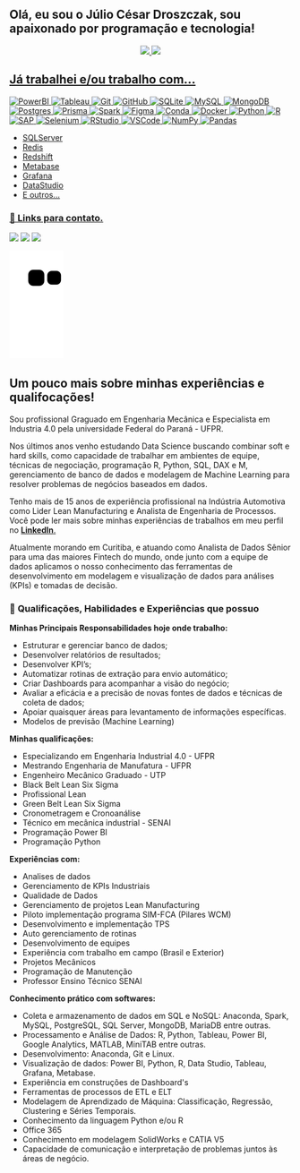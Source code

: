 ## Olá, eu sou o Júlio César Droszczak, sou apaixonado por programação e tecnologia!
<div align="center">
  <a href="https://github.com/Droszczak">
  <img height="180em" src="https://github-readme-stats.vercel.app/api?username=Droszczak&show_icons=true&title_color=fff&icon_color=79ff97&text_color=9f9f9f&bg_color=151515&count_private=true"/>
  <img height="180em" src="https://github-readme-stats.vercel.app/api/top-langs/?username=Droszczak&layout=compact&title_color=fff&icon_color=79ff97&text_color=9f9f9f&bg_color=151515&count_private=true"/>
</div>

## Já trabalhei e/ou trabalho com...
![PowerBI](https://img.shields.io/badge/PowerBI-F2C811?style=for-the-badge&logo=Power%20BI&logoColor=white)
![Tableau](https://img.shields.io/badge/Tableau-E97627?style=for-the-badge&logo=Tableau&logoColor=white)
![Git](https://img.shields.io/badge/git-%23F05033.svg?style=for-the-badge&logo=git&logoColor=white)
![GitHub](https://img.shields.io/badge/github-%23121011.svg?style=for-the-badge&logo=github&logoColor=white)
![SQLite](https://img.shields.io/badge/SQLite-07405E?style=for-the-badge&logo=sqlite&logoColor=white)
![MySQL](https://img.shields.io/badge/MySQL-005C84?style=for-the-badge&logo=mysql&logoColor=white)
![MongoDB](https://img.shields.io/badge/MongoDB-%234ea94b.svg?style=for-the-badge&logo=mongodb&logoColor=white)
![Postgres](https://img.shields.io/badge/postgres-%23316192.svg?style=for-the-badge&logo=postgresql&logoColor=white)
![Prisma](https://img.shields.io/badge/Prisma-3982CE?style=for-the-badge&logo=Prisma&logoColor=white)
![Spark](https://img.shields.io/badge/Apache_Spark-FFFFFF?style=for-the-badge&logo=apachespark&logoColor=#E35A16)
![Figma](https://img.shields.io/badge/Figma-F24E1E?style=for-the-badge&logo=figma&logoColor=white)
![Conda](https://img.shields.io/badge/conda-342B029.svg?&style=for-the-badge&logo=anaconda&logoColor=white)
![Docker](https://img.shields.io/badge/Docker-2CA5E0?style=for-the-badge&logo=docker&logoColor=white)
![Python](https://img.shields.io/badge/Python-FFD43B?style=for-the-badge&logo=python&logoColor=blue)
![R](https://img.shields.io/badge/R-276DC3?style=for-the-badge&logo=r&logoColor=white)
![SAP](https://img.shields.io/badge/SAP-0FAAFF?style=for-the-badge&logo=sap&logoColor=white)
![Selenium](https://img.shields.io/badge/Selenium-43B02A?style=for-the-badge&logo=Selenium&logoColor=white)
![RStudio](https://img.shields.io/badge/RStudio-75AADB?style=for-the-badge&logo=RStudio&logoColor=white)
![VSCode](https://img.shields.io/badge/VSCode-0078D4?style=for-the-badge&logo=visual%20studio%20code&logoColor=white)
![NumPy](https://img.shields.io/badge/Numpy-777BB4?style=for-the-badge&logo=numpy&logoColor=white)
![Pandas](https://img.shields.io/badge/Pandas-2C2D72?style=for-the-badge&logo=pandas&logoColor=white)
- SQLServer
- Redis
- Redshift
- Metabase
- Grafana
- DataStudio
- E outros...

### 🔗 Links para contato.
 
<div>
  <a href="https://www.linkedin.com/in/julio-cesar-droszczak" target="_blank"><img src="https://img.shields.io/badge/-LinkedIn-%230077B5?style=for-the-badge&logo=linkedin&logoColor=white" target="_blank"></a>
  <a href="https://instagram.com/juliocesardroszczak" target="_blank"><img src="https://img.shields.io/badge/-Instagram-%23E4405F?style=for-the-badge&logo=instagram&logoColor=white" target="_blank"></a>
  <a href = "mailto:julio.droszczak@ufpr.br"><img src="https://img.shields.io/badge/Microsoft_Outlook-0078D4?style=for-the-badge&logo=microsoft-outlook&logoColor=white"></a>
 
  ![Snake animation](https://github.com/rafaballerini/rafaballerini/blob/output/github-contribution-grid-snake.svg)
 
</div>


## Um pouco mais sobre minhas experiências e qualifocações!


Sou profissional Graguado em Engenharia Mecânica e Especialista em Industria 4.0 pela universidade Federal do Paraná - UFPR.

Nos últimos anos venho estudando Data Science buscando combinar soft e hard skills, como capacidade de trabalhar em ambientes de equipe, técnicas de negociação, programação R, Python, SQL, DAX e M, gerenciamento de banco de dados e modelagem de Machine Learning para resolver problemas de negócios baseados em dados.

Tenho mais de 15 anos de experiência profissional na Indústria Automotiva como Lider Lean Manufacturing e Analista de Engenharia de Processos. Você pode ler mais sobre minhas experiências de trabalhos em meu perfil no [**LinkedIn**.](https://www.linkedin.com/in/julio-cesar-droszczak/)

Atualmente morando em Curitiba, e atuando como Analista de Dados Sênior para uma das maiores Fintech do mundo, onde junto com a equipe de dados aplicamos o nosso conhecimento das ferramentas de desenvolvimento em modelagem e visualização de dados para análises (KPIs) e tomadas de decisão.

### 🎯 **Qualificações, Habilidades e Experiências que possuo**

**Minhas Principais Responsabilidades hoje onde trabalho:**
- Estruturar e gerenciar banco de dados;
- Desenvolver relatórios de resultados;
- Desenvolver KPI’s;
- Automatizar rotinas de extração para envio automático;
- Criar Dashboards para acompanhar a visão do negócio;
- Avaliar a eficácia e a precisão de novas fontes de dados e técnicas de coleta de dados;
- Apoiar quaisquer áreas para levantamento de informações específicas.
- Modelos de previsão (Machine Learning)

**Minhas qualificações:**
- Especializando em Engenharia Industrial 4.0 - UFPR
- Mestrando Engenharia de Manufatura - UFPR
- Engenheiro Mecânico Graduado - UTP
- Black Belt Lean Six Sigma
- Profissional Lean
- Green Belt Lean Six Sigma
- Cronometragem e Cronoanálise
- Técnico em mecânica industrial - SENAI
- Programação Power BI
- Programação Python

**Experiências com:**
- Analises de dados
- Gerenciamento de KPIs Industriais
- Qualidade de Dados
- Gerenciamento de projetos Lean Manufacturing
- Piloto implementação programa SIM-FCA (Pilares WCM)
- Desenvolvimento e implementação TPS
- Auto gerenciamento de rotinas
- Desenvolvimento de equipes
- Experiência com trabalho em campo (Brasil e Exterior)
- Projetos Mecânicos
- Programação de Manutenção
- Professor Ensino Técnico SENAI

**Conhecimento prático com softwares:**
- Coleta e armazenamento de dados em SQL e NoSQL: Anaconda, Spark, MySQL, PostgreSQL, SQL Server, MongoDB, MariaDB entre outras.
- Processamento e Análise de Dados: R, Python, Tableau, Power BI, Google Analytics, MATLAB, MiniTAB entre outras.
- Desenvolvimento: Anaconda, Git e Linux.
- Visualização de dados: Power BI, Python, R, Data Studio, Tableau, Grafana, Metabase.
- Experiência em construções de Dashboard's
- Ferramentas de processos de ETL e ELT 
- Modelagem de Aprendizado de Máquina: Classificação, Regressão, Clustering e Séries Temporais.
- Conhecimento da linguagem Python e/ou R
- Office 365
- Conhecimento em modelagem SolidWorks e CATIA V5
- Capacidade de comunicação e interpretação de problemas juntos às áreas de negócio.
